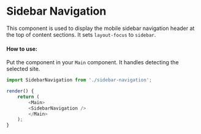 # Sidebar Navigation

This component is used to display the mobile sidebar navigation header at the top of content sections. It sets `layout-focus` to `sidebar`.

#### How to use:

Put the component in your `Main` component. It handles detecting the selected site.

```js
import SidebarNavigation from './sidebar-navigation';

render() {
    return (
        <Main>
		<SidebarNavigation />
        </Main>
    );
}
```
